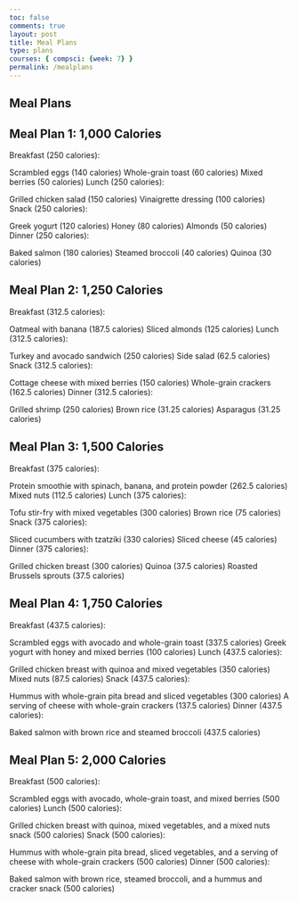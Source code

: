```yaml
---
toc: false
comments: true
layout: post
title: Meal Plans
type: plans
courses: { compsci: {week: 7} }
permalink: /mealplans
---
```


## Meal Plans

## Meal Plan 1: 1,000 Calories

Breakfast (250 calories):

Scrambled eggs (140 calories)
Whole-grain toast (60 calories)
Mixed berries (50 calories)
Lunch (250 calories):

Grilled chicken salad (150 calories)
Vinaigrette dressing (100 calories)
Snack (250 calories):

Greek yogurt (120 calories)
Honey (80 calories)
Almonds (50 calories)
Dinner (250 calories):

Baked salmon (180 calories)
Steamed broccoli (40 calories)
Quinoa (30 calories)

## Meal Plan 2: 1,250 Calories

Breakfast (312.5 calories):

Oatmeal with banana (187.5 calories)
Sliced almonds (125 calories)
Lunch (312.5 calories):

Turkey and avocado sandwich (250 calories)
Side salad (62.5 calories)
Snack (312.5 calories):

Cottage cheese with mixed berries (150 calories)
Whole-grain crackers (162.5 calories)
Dinner (312.5 calories):

Grilled shrimp (250 calories)
Brown rice (31.25 calories)
Asparagus (31.25 calories)
## Meal Plan 3: 1,500 Calories

Breakfast (375 calories):

Protein smoothie with spinach, banana, and protein powder (262.5 calories)
Mixed nuts (112.5 calories)
Lunch (375 calories):

Tofu stir-fry with mixed vegetables (300 calories)
Brown rice (75 calories)
Snack (375 calories):

Sliced cucumbers with tzatziki (330 calories)
Sliced cheese (45 calories)
Dinner (375 calories):

Grilled chicken breast (300 calories)
Quinoa (37.5 calories)
Roasted Brussels sprouts (37.5 calories)
## Meal Plan 4: 1,750 Calories

Breakfast (437.5 calories):

Scrambled eggs with avocado and whole-grain toast (337.5 calories)
Greek yogurt with honey and mixed berries (100 calories)
Lunch (437.5 calories):

Grilled chicken breast with quinoa and mixed vegetables (350 calories)
Mixed nuts (87.5 calories)
Snack (437.5 calories):

Hummus with whole-grain pita bread and sliced vegetables (300 calories)
A serving of cheese with whole-grain crackers (137.5 calories)
Dinner (437.5 calories):

Baked salmon with brown rice and steamed broccoli (437.5 calories)
## Meal Plan 5: 2,000 Calories

Breakfast (500 calories):

Scrambled eggs with avocado, whole-grain toast, and mixed berries (500 calories)
Lunch (500 calories):

Grilled chicken breast with quinoa, mixed vegetables, and a mixed nuts snack (500 calories)
Snack (500 calories):

Hummus with whole-grain pita bread, sliced vegetables, and a serving of cheese with whole-grain crackers (500 calories)
Dinner (500 calories):

Baked salmon with brown rice, steamed broccoli, and a hummus and cracker snack (500 calories)
